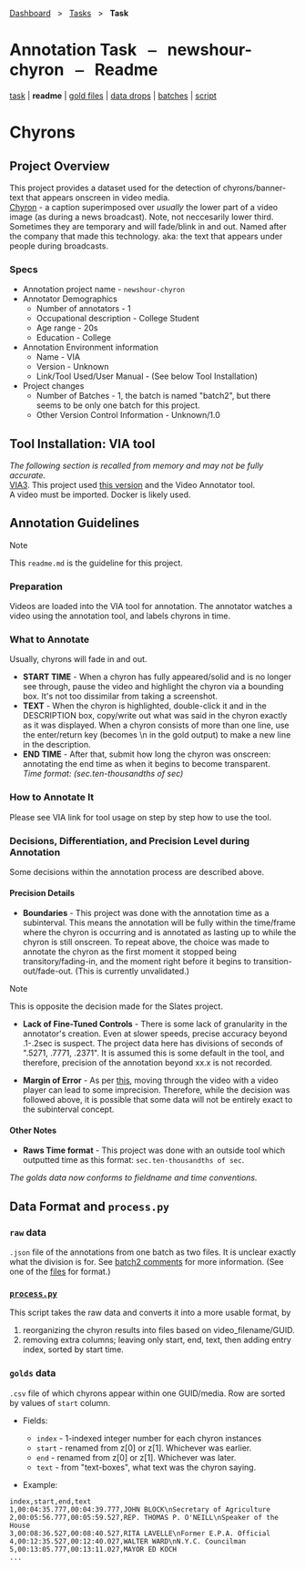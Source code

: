[Dashboard](../../index.md)  &nbsp; > &nbsp; [Tasks](../index.md)  &nbsp; > &nbsp; **Task** 

# Annotation Task &nbsp; ⎯ &nbsp; newshour-chyron &nbsp; ⎯ &nbsp; Readme

[task](index.md) | **readme** | [gold files](golds.md) | [data drops](drops/index.md) | [batches](batches.md) | [script](script.md) 

# Chyrons

## Project Overview
This project provides a dataset used for the detection of chyrons/banner-text that appears onscreen in video media.  
[Chyron](https://www.merriam-webster.com/dictionary/chyron) - a caption superimposed over *usually* the lower part of a video image (as during a news broadcast). Note, not neccesarily lower third. Sometimes they are temporary and will fade/blink in and out. 
Named after the company that made this technology. aka: the text that appears under people during broadcasts.  
### Specs
* Annotation project name - `newshour-chyron`
* Annotator Demographics
    * Number of annotators - 1 
    * Occupational description - College Student
    * Age range - 20s
    * Education - College
* Annotation Environment information
    * Name - VIA
    * Version - Unknown
    * Link/Tool Used/User Manual - (See below Tool Installation)
* Project changes
    * Number of Batches - 1, the batch is named "batch2", but there seems to be only one batch for this project.
    * Other Version Control Information - Unknown/1.0

## Tool Installation: VIA tool
_The following section is recalled from memory and may not be fully accurate._  
[VIA3](https://www.robots.ox.ac.uk/~vgg/software/via/). This project used [this version](https://github.com/kelleyl/clams-via3/blob/master/app.py#L16) and the Video Annotator tool.  
A video must be imported. Docker is likely used.  

## Annotation Guidelines
> [!Note]  
> This `readme.md` is the guideline for this project. 

### Preparation
Videos are loaded into the VIA tool for annotation. 
The annotator watches a video using the annotation tool, and labels chyrons in time.  

### What to Annotate
Usually, chyrons will fade in and out.  
* **START TIME** - When a chyron has fully appeared/solid and is no longer see through, pause the video and highlight the chyron via a bounding box. It's not too dissimilar from taking a screenshot.  
* **TEXT** - When the chyron is highlighted, double-click it and in the DESCRIPTION box, copy/write out what was said in the chyron exactly as it was displayed. When a chyron consists of more than one line, use the enter/return key (becomes \n in the gold output) to make a new line in the description.  
* **END TIME** - After that, submit how long the chyron was onscreen: annotating the end time as when it begins to become transparent.  
_Time format: (sec.ten-thousandths of sec)_   

### How to Annotate It
Please see VIA link for tool usage on step by step how to use the tool. 

### Decisions, Differentiation, and Precision Level during Annotation
Some decisions within the annotation process are described above.  

#### Precision Details

* **Boundaries** - This project was done with the annotation time as a subinterval. 
This means the annotation will be fully within the time/frame where the chyron is occurring and is annotated as lasting up to while the chyron is still onscreen. 
To repeat above, the choice was made to annotate the chyron as the first moment it stopped being transitory/fading-in, and the moment right before it begins to transition-out/fade-out. 
(This is currently unvalidated.)  
> [!Note]  
> This is opposite the decision made for the Slates project.  

* **Lack of Fine-Tuned Controls** - There is some lack of granularity in the annotator's creation. Even at slower speeds, precise accuracy beyond .1-.2sec is suspect. 
The project data here has divisions of seconds of ".5271, .7771, .2371". 
It is assumed this is some default in the tool, and therefore, precision of the annotation beyond xx.x is not recorded.  

* **Margin of Error** - As per [this](https://github.com/clamsproject/aapb-annotations/blob/main/repository_level_conventions.md), moving through the video with a video player can lead to some imprecision. 
Therefore, while the decision was followed above, it is possible that some data will not be entirely exact to the subinterval concept.

#### Other Notes  

* **Raws Time format** -
This project was done with an outside tool which outputted time as this format: `sec.ten-thousandths of sec`.

_The golds data now conforms to fieldname and time conventions._  

## Data Format and `process.py`
### `raw` data
`.json` file of the annotations from one batch as two files. It is unclear exactly what the division is for. 
See [batch2 comments](https://github.com/clamsproject/aapb-annotations/issues/24#issuecomment-1638870043) for more information. 
(See one of the [files](https://github.com/clamsproject/aapb-annotations/blob/feaf342477fc27e57dcdcbb74c067aba4a02e40d/newshour-chyron/220701-batch2/3a054b38_18Jul2022_16h18m12s.json) for format.)
 
### [`process.py`](process.py)
This script takes the raw data and converts it into a more usable format, by
1. reorganizing the chyron results into files based on video_filename/GUID.
2. removing extra columns; leaving only start, end, text, then adding entry index, sorted by start time.

### `golds` data
`.csv` file of which chyrons appear within one GUID/media. Row are sorted by values of `start` column. 
* Fields:
    * `index` - 1-indexed integer number for each chyron instances
    * `start` - renamed from z[0] or z[1]. Whichever was earlier. 
    * `end` - renamed from z[0] or z[1]. Whichever was later. 
    * `text` - from "text-boxes", what text was the chyron saying.

* Example:
```
index,start,end,text
1,00:04:35.777,00:04:39.777,JOHN BLOCK\nSecretary of Agriculture
2,00:05:56.777,00:05:59.527,REP. THOMAS P. O'NEILL\nSpeaker of the House
3,00:08:36.527,00:08:40.527,RITA LAVELLE\nFormer E.P.A. Official
4,00:12:35.527,00:12:40.027,WALTER WARD\nN.Y.C. Councilman
5,00:13:05.777,00:13:11.027,MAYOR ED KOCH
...
```
